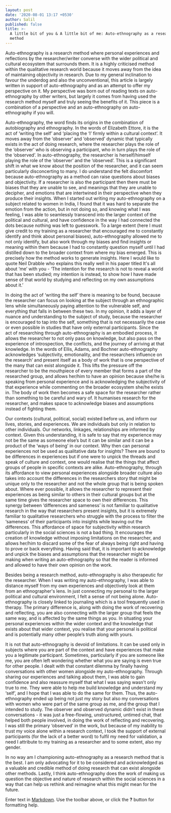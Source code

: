 ```yaml
---
layout: post
date: '2020-08-01 13:17 +0530'
author: Salil
published: false
title: >-
  A little bit of you & A little bit of me: Auto-ethnography as a research
  method
---
```

Auto-ethnography is a research method where personal experiences and reflections by the researcher/writer converse with the wider political and cultural ecosystem that surrounds them. It is a highly criticised method within the qualitative research world because it moves away from the idea of maintaining objectivity in research. Due to my general inclination to favour the underdog and also the unconventional, this article is largely written in support of auto-ethnography and as an attempt to offer my perspective on it. My perspective was born out of reading texts on auto-ethnography by other writers, but largely it comes from having used the research method myself and truly seeing the benefits of it. This piece is a combination of a perspective and an auto-ethnography on auto-ethnography if you will. 

Auto-ethnography, the word finds its origins in the combination of autobiography and ethnography. In the words of Elizabeth Ettore, it is the act of ‘writing the self’ and ‘placing the ‘I’ firmly within a cultural context’. It moves away from the ‘observer’ and ‘observed’ dynamic that typically exists in the act of doing research, where the researcher plays the role of the ‘observer’ who is observing a participant, who in turn plays the role of the ‘observed’. In auto-ethnography, the researcher is herself/himself playing the role of the ‘observer’ and the ‘observed’. This is a significant shift in what we know about the position of the researcher, and it can seem particularly disconcerting to many. I do understand the felt discomfort because auto-ethnography as a method can raise questions about biases and objectivity. If a researcher is also the participant then there must be biases that they are unable to see, and meanings that they are unable to decipher, and emotions that are intertwined in their perspective when they produce their insights. When I started out writing my auto-ethnography on a subject related to women in India, I found that it was hard to separate the emotion from the action, but in not doing so, and knowing what I was feeling, I was able to seamlessly transcend into the larger context of the political and cultural, and have confidence in the way I had connected the dots because nothing was left to guesswork. To a large extent (here I must give credit to my training as a researcher that encouraged me to constantly identify and think about personal biases), auto-ethnography allowed me to not only identify, but also work through my biases and find insights or meaning within them because I had to constantly question myself until I had distilled down to the broader context from where my bias emerged. This is precisely how the method works to generate insights. Here I would like to quote Neil Drabble who explains this really well in his paper titled It's all about ‘me’ with you - ‘The intention for the research is not to reveal a world that has been studied; my intention is instead, to show how I have made sense of that world by studying and reflecting on my own assumptions about it.’ 

In doing the act of ‘writing the self’ there is meaning to be found, because the researcher can focus on looking at the subject through an ethnographic lens while simultaneously paying attention to the vulnerable self, and everything that falls in between these two. In my opinion, it adds a layer of nuance and understanding to the subject of study, because the researcher is encouraged to tap into the self, something that is not necessarily the case or even possible in studies that have only external participants. Since the act of researching through auto-ethnography is an embodied process, it allows the researcher to not only pass on knowledge, but also pass on the experience of introspection, the conflicts, and the journey of arriving at that knowledge. In the words of Ellis, Adams, and Bochner auto-ethnography acknowledges ‘subjectivity, emotionality, and the researchers influence on the research’ and present itself as a body of work that is one perspective of the many that can exist alongside it. This lifts the pressure off the researcher to be the mouthpiece of every member that forms a part of the researched group, and allows her/him to have an opinion because she/he is speaking from personal experience and is acknowledging the subjectivity of that experience while commenting on the broader ecosystem she/he exists in. The body of work then becomes a safe space for the researcher rather than something to be careful and wary of. It humanises research for the researcher, and makes space to acknowledge biases and assumptions instead of fighting them.

Our contexts (cultural, political, social) existed before us, and inform our lives, stories, and experiences. We are individuals but only in relation to other individuals. Our networks, linkages, relationships are informed by context. Given this understanding, it is safe to say that my experience may not be the same as someone else’s but it can be similar and it can be a product of the ‘ways of being’ in our context. Why then can personal experiences not be used as qualitative data for insights? There are bound to be differences in experiences but if one were to unpick the threads and speak of culture and context, one would realise that the things that affect groups of people in specific contexts are alike. Auto-ethnography, through its affordance to view personal experiences alongside broader culture also takes into account the differences in the researchers story that might be unique only to the researcher and not the whole group that is being spoken about. Where ever possible, it allows the researcher to represent their experiences as being similar to others in their cultural groups but at the same time gives the researcher space to own their differences. This synergy between ‘differences and sameness’ is not familiar to qualitative research in the way that researchers present insights, but it is extremely familiar to qualitative researchers who struggle with the process to filter the ‘sameness’ of their participants into insights while leaving out the differences. This affordance of space for subjectivity within research particularly in the social sciences is not a bad thing. It encourages the creation of knowledge without imposing limitations on the researcher, and allows her/him to discard some of the fear of always being right and having to prove or back everything. Having said that, it is important to acknowledge and unpick the biases and assumptions that the researcher might be making when writing an auto-ethnography so that the reader is informed and allowed to have their own opinion on the work. 

Besides being a research method, auto-ethnography is also therapeutic for the researcher. When I was writing my auto-ethnography, I was able to distance myself from my own experiences and objectively look at them from an ethnographer's lens. In just connecting my personal to the larger political and cultural environment, I felt a sense of not being alone. Auto-ethnography is closely linked to journaling which is a tool frequently used in therapy. The primary difference is, along with doing the work of recovering and reflecting, you are also connecting with the larger group that feels the same way, and is affected by the same things as you. In situating your personal experiences within the wider context and the knowledge that exists about that wider context, you realise that your personal is political and is potentially many other people’s truth along with yours. 

It is not that auto-ethnography is devoid of limitations. It can be used only in subjects where you are part of the context and have experiences that make you a legitimate participant. Sometimes, particularly if you are someone like me, you are often left wondering whether what you are saying is even true for other people. I dealt with that constant dilemma by finally having conversations with other women alongside my auto-ethnography. Through sharing our experiences and talking about them, I was able to gain confidence and also reassure myself that what I was saying wasn't only true to me. They were able to help me build knowledge and understand my ‘self’, and I hope that I was able to do the same for them. Thus, the auto-ethnography ended up being not just my story but also my conversations with women who were part of the same group as me, and the group that I intended to study. The observer and observed dynamic didn't exist in these conversations - it was just a free-flowing, unstructured, untimed chat, that helped both people involved, in doing the work of reflecting and recovering. I was still the primary ‘observed’ in the work, but because of my inability to trust my voice alone within a research context, I took the support of external participants (for the lack of a better word) to fulfil my need for validation, a need I attribute to my training as a researcher and to some extent, also my gender. 

In no way am I championing auto-ethnography as a research method that is the best. I am only advocating for it to be considered and acknowledged as a valuable and credible method of doing research that can exist alongside other methods. Lastly, I think auto-ethnography does the work of making us question the objective and nature of research within the social sciences in a way that can help us rethink and reimagine what this might mean for the future. 

Enter text in [Markdown](http://daringfireball.net/projects/markdown/). Use the toolbar above, or click the **?** button for formatting help.
